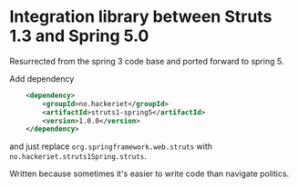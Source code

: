 # Integration library between Struts 1.3 and Spring 5.0

Resurrected from the spring 3 code base and ported forward to spring 5.

Add dependency

```xml
    <dependency>
        <groupId>no.hackeriet</groupId>
        <artifactId>struts1-spring5</artifactId>
        <version>1.0.0</version>
    </dependency>
```

and just replace `org.springframework.web.struts` with `no.hackeriet.struts1Spring.struts`.

Written because sometimes it's easier to write code than navigate politics.